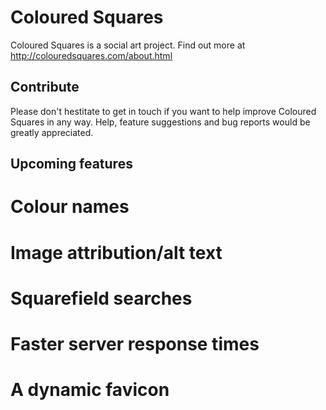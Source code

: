 Coloured Squares
===============

Coloured Squares is a social art project. Find out more at http://colouredsquares.com/about.html

Contribute
----------

Please don't hestitate to get in touch if you want to help improve Coloured Squares in any way. Help, feature suggestions and bug reports would be greatly appreciated.

Upcoming features
-----------------

# Colour names
# Image attribution/alt text
# Squarefield searches
# Faster server response times
# A dynamic favicon
